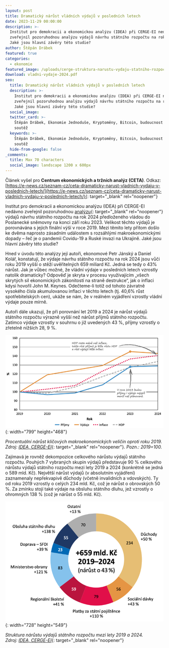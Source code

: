 ```yaml
---
layout: post
title: Dramatický nárůst vládních výdajů v posledních letech
date: 2023-11-29 00:00:00
description: >-
  Institut pro demokracii a ekonomickou analýzu (IDEA) při CERGE-EI nedávno
  zveřejnil pozoruhodnou analýzu výdajů návrhu státního rozpočtu na rok 2024.
  Jaké jsou hlavní závěry této studie?
author: Štěpán Drábek
featured: true
categories:
  - ekonomie
featured_image: /uploads/cerge-struktura-narustu-vydaju-statniho-rozpoctu-2019-2024.png
download: vladni-vydaje-2024.pdf
seo:
  title: Dramatický nárůst vládních výdajů v posledních letech
  description: >-
    Institut pro demokracii a ekonomickou analýzu (IDEA) při CERGE-EI nedávno
    zveřejnil pozoruhodnou analýzu výdajů návrhu státního rozpočtu na rok 2024.
    Jaké jsou hlavní závěry této studie?
  social_image:
  twitter_card: >-
    Štěpán Drábek, Ekonomie Jednoduše, Kryptoměny, Bitcoin, budoucnost peněz,
    soutěž
  keywords: >-
    Štěpán Drábek, Ekonomie Jednoduše, Kryptoměny, Bitcoin, budoucnost peněz,
    soutěž
  hide-from-google: false
_comments:
  title: Max 70 characters
  social_image: landscape 1200 x 600px
---
```

Článek vyšel pro&nbsp;**Centrum ekonomických a tržních analýz (CETA)**. Odkaz: [https://e-news.cz/seznam-cz/ceta-dramaticky-narust-vladnich-vydaju-v-poslednich-letech/](https://e-news.cz/seznam-cz/ceta-dramaticky-narust-vladnich-vydaju-v-poslednich-letech/){: target="_blank" rel="noopener"}



Institut pro demokracii a ekonomickou analýzu (IDEA) při CERGE-EI nedávno zveřejnil pozoruhodnou [analýzu](https://idea.cerge-ei.cz/files/IDEA_Studie_15_2023_Analyza_rozpoctu_1122B.pdf){: target="_blank" rel="noopener"} výdajů návrhu státního rozpočtu na rok 2024 předloženého vládou do Poslanecké sněmovny na konci září roku 2023. Velikost těchto výdajů je porovnávána s jejich finální výší v roce 2019. Mezi těmito lety přitom došlo ke dvěma naprosto zásadním událostem s rozsáhlými makroekonomickými dopady – řeč je o pandemii Covidu-19 a Ruské invazi na Ukrajině. Jaké jsou hlavní závěry této studie?



Hned v úvodu této analýzy její autoři, ekonomové Petr Jánský a Daniel Kolář, konstatují, že výdaje návrhu státního rozpočtu na rok 2024 jsou vůči roku 2019 vyšší o stěží uvěřitelných 659 miliard Kč. Jedná se tedy o 43% nárůst. Jak je vůbec možné, že vládní výdaje v posledních letech vzrostly natolik dramaticky? Odpověď je skryta v procesu využívajícím „všech skrytých sil ekonomických zákonitostí na straně destrukce“, jak o inflaci kdysi hovořil John M. Keynes. Odečteme-li totiž od tohoto závratně vysokého čísla akumulovanou inflaci v těchto letech (tj. 40,6% růst spotřebitelských cen), ukáže se nám, že v reálném vyjádření vzrostly vládní výdaje pouze mírně.



Autoři dále ukazují, že při porovnání let 2019 a 2024 je nárůst výdajů státního rozpočtu výrazně vyšší než nárůst příjmů státního rozpočtu. Zatímco výdaje vzrostly v souhrnu o již uvedených 43 %, příjmy vzrostly o zřetelně nižších 28, 9 %.



![](/uploads/narust-makrekon-velicin-od-roku-2019-cerge-1.png){: width="799" height="468"}



*Procentuální nárůst klíčových makroekonomických veličin oproti roku 2019. Zdroj:* [*IDEA, CERGE-EI*](https://idea.cerge-ei.cz/files/IDEA_Studie_15_2023_Analyza_rozpoctu_1122B.pdf){: target="_blank" rel="noopener"}*. Pozn.: 2019=100.*



Zajímavá je rovněž dekompozice celkového nárůstu výdajů státního rozpočtu. Pouhých 7 vybraných skupin výdajů představuje 90 % celkového nárůstu výdajů státního rozpočtu mezi lety 2019 a 2024 (konkrétně se jedná o 589 mld. Kč). Největší nárůst výdajů (v absolutním vyjádření) zaznamenaly nepřekvapivě důchody (včetně invalidních a vdovských). Ty od roku 2019 vzrostly o celých 234 mld. Kč, což je nárůst o obrovských 50 %. Za zmínku stojí také výdaje na obsluhu státního dluhu, jež vzrostly o ohromných 138 % (což je nárůst o 55 mld. Kč).



![](/uploads/cerge-struktura-narustu-vydaju-statniho-rozpoctu-2019-2024-1.png){: width="728" height="549"}



*Struktura nárůstu výdajů státního rozpočtu mezi lety 2019 a 2024. Zdroj:*&nbsp;[*IDEA, CERGE-EI*](https://idea.cerge-ei.cz/files/IDEA_Studie_15_2023_Analyza_rozpoctu_1122B.pdf){: target="_blank" rel="noopener"}